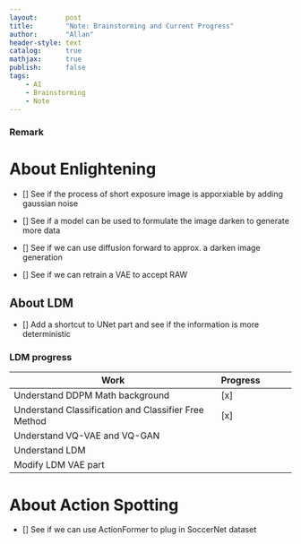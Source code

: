 ```yaml
---
layout:       post
title:        "Note: Brainstorming and Current Progress"
author:       "Allan"
header-style: text
catalog:      true
mathjax:      true
publish:      false
tags:
    - AI
    - Brainstorming
    - Note
---
```

### Remark


# About Enlightening
- [] See if the process of short exposure image is apporxiable by adding gaussian noise

- [] See if a model can be used to formulate the image darken to generate more data

- [] See if we can use diffusion forward to approx. a darken image generation

- [] See if we can retrain a VAE to accept RAW 

## About LDM
- [] Add a shortcut to UNet part and see if the information is more deterministic

### LDM progress

| Work                                                 | Progress |   |   |   |
|------------------------------------------------------|----------|---|---|---|
| Understand DDPM Math background                      |  [x]        |   |   |   |
| Understand Classification and Classifier Free Method |   [x]       |   |   |   |
| Understand VQ-VAE and VQ-GAN                         |          |   |   |   |
| Understand LDM                         |          |   |   |   |
| Modify LDM VAE part                        |          |   |   |   |

# About Action Spotting
- [] See if we can use ActionFormer to plug in SoccerNet dataset

